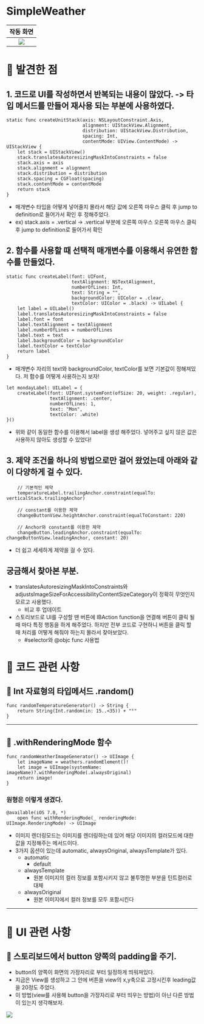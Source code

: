 # SimpleWeather

|              작동 화면                 |
|:------------------------------------:|
| ![](https://i.imgur.com/nrY5mBg.gif) |


# 📖 발견한 점
## 1. 코드로 UI를 작성하면서 반복되는 내용이 많았다. -> 타입 메서드를 만들어 재사용 되는 부분에 사용하였다.
```swift=
static func createUnitStack(axis: NSLayoutConstraint.Axis,
                            alignment: UIStackView.Alignment,
                            distribution: UIStackView.Distribution,
                            spacing: Int,
                            contentMode: UIView.ContentMode) -> UIStackView {
    let stack = UIStackView()
    stack.translatesAutoresizingMaskIntoConstraints = false
    stack.axis = axis
    stack.alignment = alignment
    stack.distribution = distribution
    stack.spacing = CGFloat(spacing)
    stack.contentMode = contentMode
    return stack
}
```

- 매개변수 타입을 어떻게 넣어줄지 몰라서 해당 값에 오른쪽 마우스 클릭 후 jump to definition로 들어가서 확인 후 정해주었다.
- ex) stack.axis = .vertical -> .vertical 부분에 오른쪽 마우스 오른쪽 마우스 클릭 후 jump to definition로 들어가서 확인

## 2. 함수를 사용할 때 선택적 매개변수를 이용해서 유연한 함수를 만들었다.
```swift=
static func createLabel(font: UIFont,
                        textAlignment: NSTextAlignment,
                        numberOfLines: Int,
                        text: String = "",
                        backgroundColor: UIColor = .clear,
                        textColor: UIColor = .black) -> UILabel {
    let label = UILabel()
    label.translatesAutoresizingMaskIntoConstraints = false
    label.font = font
    label.textAlignment = textAlignment
    label.numberOfLines = numberOfLines
    label.text = text
    label.backgroundColor = backgroundColor
    label.textColor = textColor
    return label
}
```
- 매개변수 자리의 text와 backgroundColor, textColor를 보면 기본값이 정해져있다. 저 함수를 어떻게 사용하는지 보자!
```swift=
let mondayLabel: UILabel = {
    createLabel(font: UIFont.systemFont(ofSize: 20, weight: .regular),
                textAlignment: .center,
                numberOfLines: 1,
                text: "Mon",
                textColor: .white)
}()
```
- 위와 같이 동일한 함수를 이용해서 label을 생성 해주었다. 넣어주고 싶지 않은 값은 사용하지 않아도 생성할 수 있었다!

## 3. 제약 조건을 하나의 방법으로만 걸어 왔었는데 아래와 같이 다양하게 걸 수 있다.
```swift=
    // 기본적인 제약
    temperatureLabel.trailingAnchor.constraint(equalTo: verticalStack.trailingAnchor)

    // constant를 이용한 제약
    changeButtonView.heightAnchor.constraint(equalToConstant: 220)

    // Anchor와 constant를 이용한 제약
    changeButton.leadingAnchor.constraint(equalTo: changeButtonView.leadingAnchor, constant: 20)
```
- 더 쉽고 세세하게 제약을 걸 수 있다.

## 궁금해서 찾아본 부분. 
- translatesAutoresizingMaskIntoConstraints와 adjustsImageSizeForAccessibilityContentSizeCategory이 정확히 무엇인지 모르고 사용했다.
    - 비교 후 업데이트
- 스토리보드로 UI를 구성할 땐 버튼에 IBAction function을 연결해 버튼이 클릭 될 때 마다 특정 행동을 하게 해주었다. 하지만 전부 코드로 구현하니 버튼을 클릭 할 때 처리를 어떻게 해줘야 하는지 몰라서 찾아보았다.
    - #selector와 @objc func 사용법






# 📖 코드 관련 사항
## 🍎 Int 자료형의 타입메서드 .random()

```swift=
func randomTemperatureGenerator() -> String {
    return String(Int.random(in: 15..<35)) + "°"
}
```

---
## 🍎 .withRenderingMode 함수

```swift=
func randomWeatherImageGenerator() -> UIImage {
    let imageName = weathers.randomElement()!
    let image = UIImage(systemName: imageName)?.withRenderingMode(.alwaysOriginal)
    return image!
}
```

### 원형은 이렇게 생겼다.
```swift=
@available(iOS 7.0, *)
    open func withRenderingMode(_ renderingMode: UIImage.RenderingMode) -> UIImage
```

- 이미지 렌더링모드는 이미지를 렌더링하는데 있어 해당 이미지의 컬러모드에 대한 값을 지정해주는 메서드이다.
- 3가지 옵션이 있는데 automatic, alwaysOriginal, alwaysTemplate가 있다.
    - automatic
        - default
    - alwaysTemplate
        - 원본 이미지의 컬러 정보를 포함시키지 않고 불투명한 부분을 틴트컬러로 대체
    - alwaysOriginal
        - 원본 이미지에서 컬러 정보를 모두 포함시킨다

---
# 📖 UI 관련 사항

## 🍎 스토리보드에서 button 양쪽의 padding을 주기.
- button의 양쪽이 화면의 가장자리로 부터 일정하게 띄워져있다.
- 지금은 View를 생성하고 그 안에 버튼을 view의 x,y축으로 고정시킨후 leading값을 20정도 주었다.
- 이 방법(view를 사용해 button을 가장자리로 부터 띄우는 방법)이 아닌 다른 방법이 있는지 생각해보자.

![](https://i.imgur.com/byzsxQK.png)

